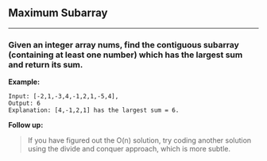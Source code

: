 ## Maximum Subarray
----------------------------------------
### Given an integer array nums, find the contiguous subarray (containing at least one number) which has the largest sum and return its sum.


**Example:**
```
Input: [-2,1,-3,4,-1,2,1,-5,4],
Output: 6
Explanation: [4,-1,2,1] has the largest sum = 6.

```
**Follow up:**

> If you have figured out the O(n) solution, try coding another solution using the divide and conquer approach, which is more subtle.